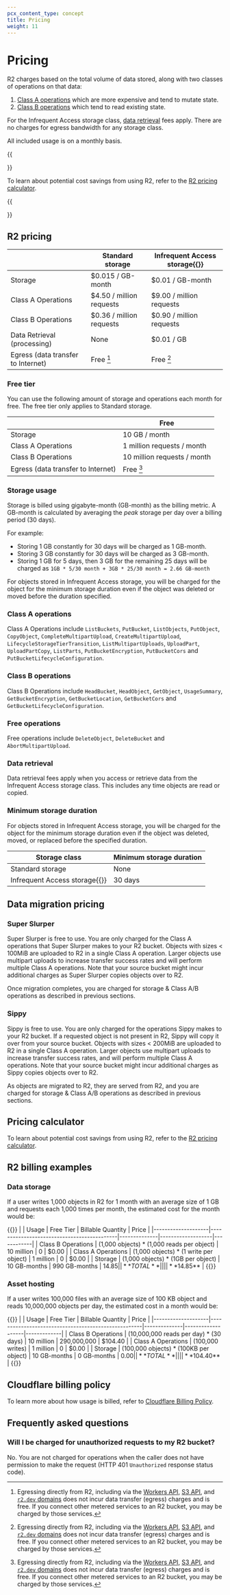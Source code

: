 ```yaml
---
pcx_content_type: concept
title: Pricing
weight: 11
---
```


# Pricing

R2 charges based on the total volume of data stored, along with two classes of operations on that data:

1. [Class A operations](#class-a-operations) which are more expensive and tend to mutate state.
2. [Class B operations](#class-b-operations) which tend to read existing state.

For the Infrequent Access storage class, [data retrieval](#data-retrieval) fees apply. There are no charges for egress bandwidth for any storage class.

All included usage is on a monthly basis.

{{<Aside type="note">}}

To learn about potential cost savings from using R2, refer to the [R2 pricing calculator](https://r2-calculator.cloudflare.com/).

{{</Aside>}}

## R2 pricing

|                             | Standard storage             | Infrequent Access storage{{<inline-pill style="beta">}}         |
| --------------------------- | ---------------------------- | ---------------------------------- |
| Storage                     | $0.015 / GB-month            | $0.01 / GB-month                   |
| Class A Operations          | $4.50 / million requests     | $9.00 / million requests           |
| Class B Operations          | $0.36 / million requests     | $0.90 / million requests           |
| Data Retrieval (processing) | None                         | $0.01 / GB                         |
| Egress (data transfer to Internet) | Free [^1] | Free [^1] |

[^1]: Egressing directly from R2, including via the [Workers API](/r2/api/workers/), [S3 API](/r2/api/s3/), and [`r2.dev` domains](/r2/buckets/public-buckets/#enable-managed-public-access) does not incur data transfer (egress) charges and is free. If you connect other metered services to an R2 bucket, you may be charged by those services.

### Free tier

You can use the following amount of storage and operations each month for free. The free tier only applies to Standard storage. 

|                    | Free                         |
| ------------------ | ---------------------------- |
| Storage            | 10 GB / month                |
| Class A Operations | 1 million requests / month   |
| Class B Operations | 10 million requests / month  |
| Egress (data transfer to Internet) | Free [^1]    |

[^1]: Egressing directly from R2, including via the [Workers API](/r2/api/workers/), [S3 API](/r2/api/s3/), and [`r2.dev` domains](/r2/buckets/public-buckets/#enable-managed-public-access) does not incur data transfer (egress) charges and is free. If you connect other metered services to an R2 bucket, you may be charged by those services.

### Storage usage

Storage is billed using gigabyte-month (GB-month) as the billing metric. A GB-month is calculated by averaging the _peak_ storage per day over a billing period (30 days).

For example:

- Storing 1 GB constantly for 30 days will be charged as 1 GB-month.
- Storing 3 GB constantly for 30 days will be charged as 3 GB-month.
- Storing 1 GB for 5 days, then 3 GB for the remaining 25 days will be charged as `1GB * 5/30 month + 3GB * 25/30 month = 2.66 GB-month`

For objects stored in Infrequent Access storage, you will be charged for the object for the minimum storage duration even if the object was deleted or moved before the duration specified.

### Class A operations

Class A Operations include `ListBuckets`, `PutBucket`, `ListObjects`, `PutObject`, `CopyObject`, `CompleteMultipartUpload`, `CreateMultipartUpload`, `LifecycleStorageTierTransition`, `ListMultipartUploads`, `UploadPart`, `UploadPartCopy`, `ListParts`, `PutBucketEncryption`, `PutBucketCors` and `PutBucketLifecycleConfiguration`.

### Class B operations

Class B Operations include `HeadBucket`, `HeadObject`, `GetObject`, `UsageSummary`, `GetBucketEncryption`, `GetBucketLocation`, `GetBucketCors` and `GetBucketLifecycleConfiguration`.

### Free operations

Free operations include `DeleteObject`, `DeleteBucket` and `AbortMultipartUpload`.

### Data retrieval

Data retrieval fees apply when you access or retrieve data from the Infrequent Access storage class. This includes any time objects are read or copied.

### Minimum storage duration

For objects stored in Infrequent Access storage, you will be charged for the object for the minimum storage duration even if the object was deleted, moved, or replaced before the specified duration.

| Storage class                                           | Minimum storage duration            |
| ------------------------------------------------------- | ----------------------------------- |
| Standard storage                                        | None                                |
| Infrequent Access storage{{<inline-pill style="beta">}} | 30 days                             |

## Data migration pricing

### Super Slurper

Super Slurper is free to use. You are only charged for the Class A operations that Super Slurper makes to your R2 bucket. Objects with sizes < 100MiB are uploaded to R2 in a single Class A operation. Larger objects use multipart uploads to increase transfer success rates and will perform multiple Class A operations. Note that your source bucket might incur additional charges as Super Slurper copies objects over to R2.

Once migration completes, you are charged for storage & Class A/B operations as described in previous sections.

### Sippy

Sippy is free to use. You are only charged for the operations Sippy makes to your R2 bucket. If a requested object is not present in R2, Sippy will copy it over from your source bucket. Objects with sizes < 200MiB are uploaded to R2 in a single Class A operation. Larger objects use multipart uploads to increase transfer success rates, and will perform multiple Class A operations. Note that your source bucket might incur additional charges as Sippy copies objects over to R2.

As objects are migrated to R2, they are served from R2, and you are charged for storage & Class A/B operations as described in previous sections.

## Pricing calculator

To learn about potential cost savings from using R2, refer to the [R2 pricing calculator](https://r2-calculator.cloudflare.com/).

## R2 billing examples

### Data storage

If a user writes 1,000 objects in R2 for 1 month with an average size of 1 GB and requests each 1,000 times per month, the estimated cost for the month would be:

{{<table-wrap>}}
|                    | Usage                                      | Free Tier    | Billable Quantity | Price      |
|--------------------|--------------------------------------------|--------------|-------------------|------------|
| Class B Operations | (1,000 objects) * (1,000 reads per object) |   10 million |                 0 |      $0.00 |
| Class A Operations | (1,000 objects) * (1 write per object)     |    1 million |                 0 |      $0.00 |
| Storage            | (1,000 objects) * (1GB per object)         | 10 GB-months |     990 GB-months |     $14.85 |
| **TOTAL**          |                                            |              |                   | **$14.85** |
{{</table-wrap>}}

### Asset hosting

If a user writes 100,000 files with an average size of 100 KB object and reads 10,000,000 objects per day, the estimated cost in a month would be:

{{<table-wrap>}}
|                    | Usage                                               | Free Tier    | Billable Quantity | Price       |
|--------------------|-----------------------------------------------------|--------------|-------------------|-------------|
| Class B Operations | (10,000,000 reads per day) * (30 days)              |   10 million |       290,000,000 |     $104.40 |
| Class A Operations | (100,000 writes)                                    |    1 million |                 0 |       $0.00 |
| Storage            | (100,000 objects) * (100KB per object)              | 10 GB-months |       0 GB-months |       $0.00 |
| **TOTAL**          |                                                     |              |                   | **$104.40** |
{{</table-wrap>}}

## Cloudflare billing policy

To learn more about how usage is billed, refer to [Cloudflare Billing Policy](/support/account-management-billing/billing-cloudflare-plans/cloudflare-billing-policy/).

## Frequently asked questions

### Will I be charged for unauthorized requests to my R2 bucket?

No. You are not charged for operations when the caller does not have permission to make the request (HTTP 401 `Unauthorized` response status code).
